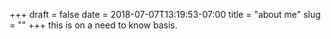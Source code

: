 +++ 
draft = false
date = 2018-07-07T13:19:53-07:00
title = "about me"
slug = "" 
+++
this is on a need to know basis.